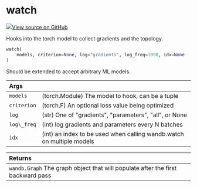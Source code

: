 # watch



[![](https://www.tensorflow.org/images/GitHub-Mark-32px.png)View source on GitHub](https://www.github.com/wandb/client/tree/v0.10.32/wandb/sdk/wandb_watch.py#L19-L99)



Hooks into the torch model to collect gradients and the topology.

```python
watch(
    models, criterion=None, log="gradients", log_freq=1000, idx=None
)
```




Should be extended to accept arbitrary ML models.

| Args |  |
| :--- | :--- |
|  `models` |  (torch.Module) The model to hook, can be a tuple |
|  `criterion` |  (torch.F) An optional loss value being optimized |
|  `log` |  (str) One of "gradients", "parameters", "all", or None |
|  `log\_freq` |  (int) log gradients and parameters every N batches |
|  `idx` |  (int) an index to be used when calling wandb.watch on multiple models |



| Returns |  |
| :--- | :--- |
|  `wandb.Graph` The graph object that will populate after the first backward pass |

